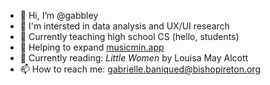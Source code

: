 - 👋 Hi, I’m @gabbley
- 👀 I'm intersted in data analysis and UX/UI research
- 🍎 Currently teaching high school CS (hello, students)
- 🌱 Helping to expand [musicmin.app](https://www.musicmin.app/)
- 📖 Currently reading: <i>Little Women</i> by Louisa May Alcott
- 📫 How to reach me: gabrielle.baniqued@bishopireton.org

<!---
gabbley/gabbley is a ✨ special ✨ repository because its `README.md` (this file) appears on your GitHub profile.
You can click the Preview link to take a look at your changes.
--->

